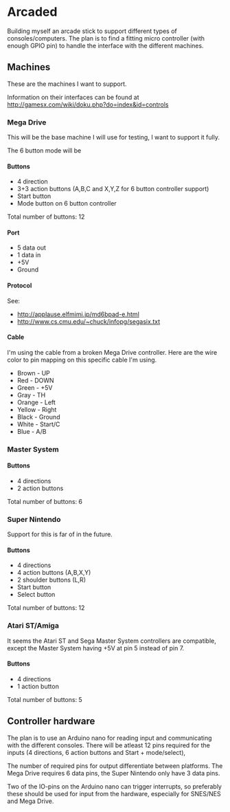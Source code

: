# Arcaded
Building myself an arcade stick to support different types of consoles/computers. The plan is to find a fitting micro controller (with enough GPIO pin) to handle the interface with the different machines.

## Machines
These are the machines I want to support.

Information on their interfaces can be found at http://gamesx.com/wiki/doku.php?do=index&id=controls


### Mega Drive
This will be the base machine I will use for testing, I want to support it fully.

The 6 button mode will be 
#### Buttons

 * 4 direction
 * 3+3 action buttons (A,B,C and X,Y,Z for 6 button controller support)
 * Start button
 * Mode button on 6 button controller

Total number of buttons: 12

#### Port

 * 5 data out
 * 1 data in
 * +5V
 * Ground

#### Protocol
See:
 * http://applause.elfmimi.jp/md6bpad-e.html
 * http://www.cs.cmu.edu/~chuck/infopg/segasix.txt

#### Cable
I'm using the cable from a broken Mega Drive controller. Here are the wire color to pin mapping on this specific cable I'm using.

 * Brown  - UP
 * Red    - DOWN
 * Green  - +5V
 * Gray   - TH
 * Orange - Left
 * Yellow - Right
 * Black  - Ground
 * White  - Start/C
 * Blue   - A/B

### Master System

#### Buttons
 * 4 directions
 * 2 action buttons

Total number of buttons: 6



### Super Nintendo
Support for this is far of in the future.

#### Buttons
 * 4 directions
 * 4 action buttons (A,B,X,Y)
 * 2 shoulder buttons (L,R)
 * Start button
 * Select button
 
Total number of buttons: 12



### Atari ST/Amiga

It seems the Atari ST and Sega Master System controllers are compatible, except the Master System having +5V at pin 5 instead of pin 7.

#### Buttons
 * 4 directions
 * 1 action button

Total number of buttons: 5



## Controller hardware

The plan is to use an Arduino nano for reading input and communicating with the different consoles. There will be atleast 12 pins required for the inputs (4 directions, 6 action buttons and Start + mode/select), 


The number of required pins for output differentiate between platforms. The Mega Drive requires 6 data pins, the Super Nintendo only have 3 data pins. 

Two of the IO-pins on the Arduino nano can trigger interrupts, so preferably these should be used for input from the hardware, especially for SNES/NES and Mega Drive.